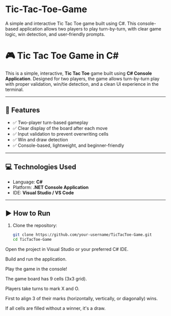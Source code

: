 # Tic-Tac-Toe-Game
A simple and interactive Tic Tac Toe game built using C#. This console-based application allows two players to play turn-by-turn, with clear game logic, win detection, and user-friendly prompts.
# 🎮 Tic Tac Toe Game in C#

This is a simple, interactive, **Tic Tac Toe** game built using **C# Console Application**. Designed for two players, the game allows turn-by-turn play with proper validation, win/tie detection, and a clean UI experience in the terminal.

---

## 📌 Features

- ✅ Two-player turn-based gameplay
- ✅ Clear display of the board after each move
- ✅ Input validation to prevent overwriting cells
- ✅ Win and draw detection
- ✅ Console-based, lightweight, and beginner-friendly

---

## 💻 Technologies Used

- Language: **C#**
- Platform: **.NET Console Application**
- IDE: **Visual Studio / VS Code**

---

## ▶️ How to Run

1. Clone the repository:
   ```bash
   git clone https://github.com/your-username/TicTacToe-Game.git
   cd TicTacToe-Game
Open the project in Visual Studio or your preferred C# IDE.

Build and run the application.

Play the game in the console!

The game board has 9 cells (3x3 grid).

Players take turns to mark X and O.

First to align 3 of their marks (horizontally, vertically, or diagonally) wins.

If all cells are filled without a winner, it's a draw.

